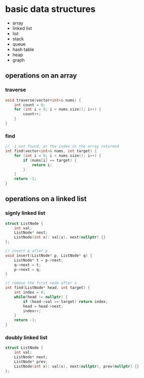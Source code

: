 # basic data structures

* array
* linked list
* list
* stack
* queue
* hash table
* heap
* graph

## operations on an array

### traverse

```C++
void traverse(vector<int>& nums) {
    int count = 0;
    for (int i = 0; i < nums.size(); i++) {
        count++;
    }
}
```

### find

```C++
// -1 not found, or the index in the array returned
int find(vector<int>& nums, int target) {
    for (int i = 0; i < nums.size(); i++) {
        if (nums[i] == target) {
            return i;
        }
    }
    return -1;
}
```

## operations on a linked list

### signly linked list

```C++
struct ListNode {
    int val;
    ListNode* next;
    ListNode(int x): val(x), next(nullptr) {}
};

// insert q after p
void insert(ListNode* p, ListNode* q) {
    ListNode* t = p->next;
    q->next = t;
    p->next = q;
}

// remove the first node after n
int find(ListNode* head, int target) {
    int index = 0;
    while(head != nullptr) {
        if (head->val == target) return index;
        head = head->next;
        index++;
    }
    return -1;    
}
```

### doubly linked list

```C++
struct ListNode {
    int val;
    ListNode* next;
    ListNode* prev;
    ListNode(int x): val(x), next(nullptr), prev(nullptr) {}
};

```

